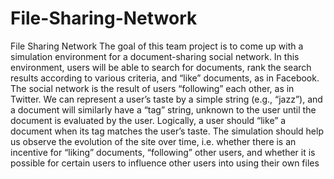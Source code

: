 # File-Sharing-Network
File Sharing Network
The goal of this team project is to come up with a simulation environment for a document-sharing social network. In this environment, users will be able to search for documents, rank the search results according to various criteria, and “like” documents, as in Facebook. The social network is the result of users “following” each other, as in Twitter. We can represent a user’s taste by a simple string (e.g., “jazz”), and a document will similarly have a “tag” string, unknown to the user until the document is evaluated by the user. Logically, a user should “like” a document when its tag matches the user’s taste. The simulation should help us observe the evolution of the site over time, i.e. whether there is an incentive for “liking” documents, “following” other users, and whether it is possible for certain users to influence other users into using their own files
